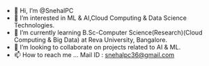 - 👋 Hi, I’m @SnehalPC
- 👀 I’m interested in ML & AI,Cloud Computing & Data Science Technologies.
- 🌱 I’m currently learning B.Sc-Computer Science(Research)(Cloud Computing & Big Data) at Reva University, Bangalore.
- 💞️ I’m looking to collaborate on projects related to AI & ML.
- 📫 How to reach me ... Mail ID : snehalpc36@gmail.com

<!---
SnehalPC/SnehalPC is a ✨ special ✨ repository because its `README.md` (this file) appears on your GitHub profile.
You can click the Preview link to take a look at your changes.
--->
